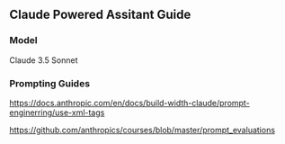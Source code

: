 ## Claude Powered Assitant Guide

### Model

Claude 3.5 Sonnet

### Prompting Guides

https://docs.anthropic.com/en/docs/build-width-claude/prompt-enginerring/use-xml-tags

https://github.com/anthropics/courses/blob/master/prompt_evaluations
